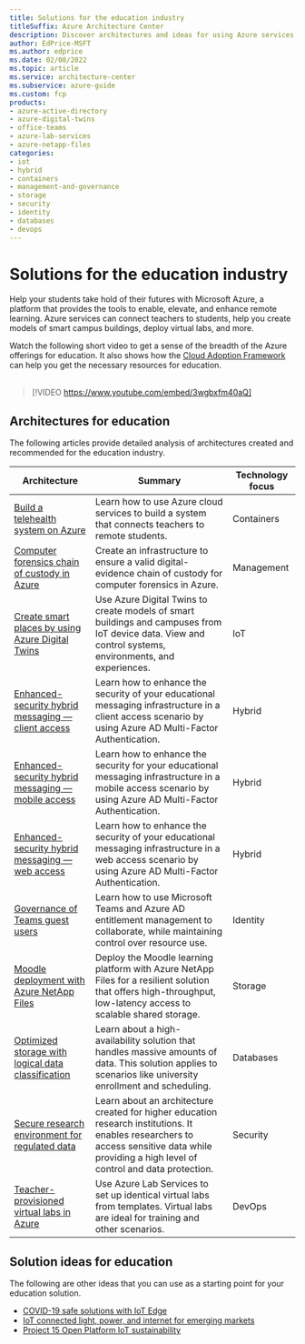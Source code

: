 ```yaml
---
title: Solutions for the education industry 
titleSuffix: Azure Architecture Center
description: Discover architectures and ideas for using Azure services to build solutions in the education industry.
author: EdPrice-MSFT
ms.author: edprice
ms.date: 02/08/2022
ms.topic: article
ms.service: architecture-center
ms.subservice: azure-guide
ms.custom: fcp 
products:
- azure-active-directory
- azure-digital-twins
- office-teams
- azure-lab-services
- azure-netapp-files
categories:
- iot
- hybrid
- containers
- management-and-governance
- storage
- security
- identity
- databases
- devops
---
```


# Solutions for the education industry
Help your students take hold of their futures with Microsoft Azure, a platform that provides the tools to enable, elevate, and enhance remote learning. Azure services can connect teachers to students, help you create models of smart campus buildings, deploy virtual labs, and more.    
 
Watch the following short video to get a sense of the breadth of the Azure offerings for education. It also shows how the [Cloud Adoption Framework](/azure/cloud-adoption-framework) can help you get the necessary resources for education.
<br><br>

> [!VIDEO https://www.youtube.com/embed/3wgbxfm40aQ]


## Architectures for education 
The following articles provide detailed analysis of architectures created and recommended for the education industry.

|Architecture|Summary|Technology focus|
|---|---|---| 
|[Build a telehealth system on Azure](../example-scenario/apps/telehealth-system.yml) | Learn how to use Azure cloud services to build a system that connects teachers to remote students.|Containers|
|[Computer forensics chain of custody in Azure](../example-scenario/forensics/index.yml)|Create an infrastructure to ensure a valid digital-evidence chain of custody for computer forensics in Azure.|Management|
|[Create smart places by using Azure Digital Twins](../example-scenario/iot/smart-places.yml)|Use Azure Digital Twins to create models of smart buildings and campuses from IoT device data. View and control systems, environments, and experiences.|IoT|
|[Enhanced-security hybrid messaging — client access](../example-scenario/hybrid/secure-hybrid-messaging-client.yml)|Learn how to enhance the security of your educational messaging infrastructure in a client access scenario by using Azure AD Multi-Factor Authentication.| Hybrid|
|[Enhanced-security hybrid messaging — mobile access](../example-scenario/hybrid/secure-hybrid-messaging-mobile.yml)|Learn how to enhance the security for your educational messaging infrastructure in a mobile access scenario by using Azure AD Multi-Factor Authentication.| Hybrid|
|[Enhanced-security hybrid messaging — web access](../example-scenario/hybrid/secure-hybrid-messaging-web.yml)|Learn how to enhance the security of your educational messaging infrastructure in a web access scenario by using Azure AD Multi-Factor Authentication.| Hybrid|
|[Governance of Teams guest users](../example-scenario/governance/governance-teams-guest-users.yml)|Learn how to use Microsoft Teams and Azure AD entitlement management to collaborate, while maintaining control over resource use.|Identity|
|[Moodle deployment with Azure NetApp Files](../example-scenario/file-storage/moodle-azure-netapp-files.yml)|Deploy the Moodle learning platform with Azure NetApp Files for a resilient solution that offers high-throughput, low-latency access to scalable shared storage.| Storage|
|[Optimized storage with logical data classification](../solution-ideas/articles/optimized-storage-logical-data-classification.yml)|Learn about a high-availability solution that handles massive amounts of data. This solution applies to scenarios like university enrollment and scheduling.| Databases|
|[Secure research environment for regulated data](../example-scenario/ai/secure-compute-for-research.yml)|Learn about an architecture created for higher education research institutions. It enables researchers to access sensitive data while providing a high level of control and data protection.| Security|
|[Teacher-provisioned virtual labs in Azure](../example-scenario/devops/teacher-provisioned-virtual-labs-azure.yml)|Use Azure Lab Services to set up identical virtual labs from templates. Virtual labs are ideal for training and other scenarios.| DevOps|
 
## Solution ideas for education
The following are other ideas that you can use as a starting point for your education solution.
- [COVID-19 safe solutions with IoT Edge](../solution-ideas/articles/cctv-iot-edge-for-covid-19-safe-environment-and-mask-detection.yml)
- [IoT connected light, power, and internet for emerging markets](../solution-ideas/articles/iot-power-management.yml)
- [Project 15 Open Platform IoT sustainability](../solution-ideas/articles/project-15-iot-sustainability.yml)

